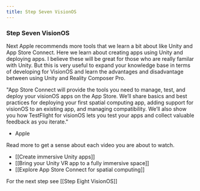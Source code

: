 ```yaml
---
title: Step Seven VisionOS
---
```


### Step Seven VisionOS

Next Apple recommends more tools that we learn a bit  about like Unity and App Store Connect. Here we learn about creating apps using Unity and deploying apps. I believe these will be great for those who are really familar with Unity. But this is very useful to expand your knowledge base in terms of developing for VisionOS and learn the advantages and disadvantage between using Unity and Reality Composer Pro. 

"App Store Connect will provide the tools you need to manage, test, and deploy your visionOS apps on the App Store. We’ll share basics and best practices for deploying your first spatial computing app, adding support for visionOS to an existing app, and managing compatibility. We’ll also show you how TestFlight for visionOS lets you test your apps and collect valuable feedback as you iterate."
- Apple


Read more to get a sense about each video you are about to watch. 
- [[Create immersive Unity apps]]
- [[Bring your Unity VR app to a fully immersive space]]
- [[Explore App Store Connect for spatial computing]]

For the next step see [[Step Eight VisionOS]]
